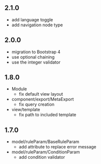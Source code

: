 ## 2.1.0

* add language toggle
* add navigation node type

## 2.0.0

* migration to Bootstrap 4
* use optional chaining
* use the integer validator

## 1.8.0

* Module
    - fix default view layout
* component/export/MetaExport
    - fix query creation
* view/template
    - fix path to included template   

## 1.7.0

* model/ruleParam/BaseRuleParam    
    - add attribute to replace error message
* model/ruleParam/ConditionParam
    - add condition validator

